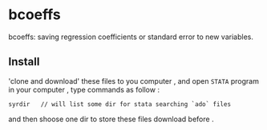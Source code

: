# bcoeffs
bcoeffs: saving regression coefficients or standard error to new variables.

## Install
'clone and download' these files to you computer , and open `STATA` program in your computer , type commands as follow :
```
syrdir   // will list some dir for stata searching `ado` files
```
and then shoose one dir to store these files download before .
